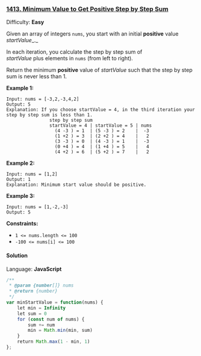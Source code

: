 ### [1413\. Minimum Value to Get Positive Step by Step Sum](https://leetcode.com/problems/minimum-value-to-get-positive-step-by-step-sum/)

Difficulty: **Easy**


Given an array of integers `nums`, you start with an initial **positive** value _startValue__._

In each iteration, you calculate the step by step sum of _startValue_ plus elements in `nums` (from left to right).

Return the minimum **positive** value of _startValue_ such that the step by step sum is never less than 1.

**Example 1:**

```
Input: nums = [-3,2,-3,4,2]
Output: 5
Explanation: If you choose startValue = 4, in the third iteration your step by step sum is less than 1.
                step by step sum
                startValue = 4 | startValue = 5 | nums
                  (4 -3 ) = 1  | (5 -3 ) = 2    |  -3
                  (1 +2 ) = 3  | (2 +2 ) = 4    |   2
                  (3 -3 ) = 0  | (4 -3 ) = 1    |  -3
                  (0 +4 ) = 4  | (1 +4 ) = 5    |   4
                  (4 +2 ) = 6  | (5 +2 ) = 7    |   2
```

**Example 2:**

```
Input: nums = [1,2]
Output: 1
Explanation: Minimum start value should be positive. 
```

**Example 3:**

```
Input: nums = [1,-2,-3]
Output: 5
```

**Constraints:**

*   `1 <= nums.length <= 100`
*   `-100 <= nums[i] <= 100`


#### Solution

Language: **JavaScript**

```javascript
/**
 * @param {number[]} nums
 * @return {number}
 */
var minStartValue = function(nums) {
    let min = Infinity
    let sum = 0
    for (const num of nums) {
        sum += num
        min = Math.min(min, sum)
    }
    return Math.max(1 - min, 1)
};
```